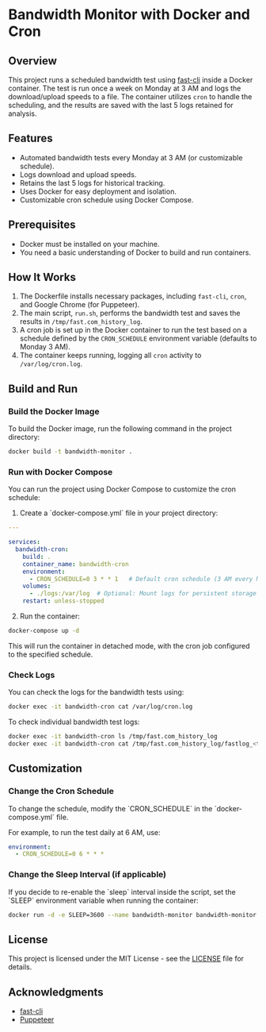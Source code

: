
# Bandwidth Monitor with Docker and Cron

## Overview
This project runs a scheduled bandwidth test using [fast-cli](https://github.com/sindresorhus/fast-cli) inside a Docker container. The test is run once a week on Monday at 3 AM and logs the download/upload speeds to a file. The container utilizes `cron` to handle the scheduling, and the results are saved with the last 5 logs retained for analysis.

## Features
- Automated bandwidth tests every Monday at 3 AM (or customizable schedule).
- Logs download and upload speeds.
- Retains the last 5 logs for historical tracking.
- Uses Docker for easy deployment and isolation.
- Customizable cron schedule using Docker Compose.

## Prerequisites
- Docker must be installed on your machine.
- You need a basic understanding of Docker to build and run containers.

## How It Works
1. The Dockerfile installs necessary packages, including `fast-cli`, `cron`, and Google Chrome (for Puppeteer).
2. The main script, `run.sh`, performs the bandwidth test and saves the results in `/tmp/fast.com_history_log`.
3. A cron job is set up in the Docker container to run the test based on a schedule defined by the `CRON_SCHEDULE` environment variable (defaults to Monday 3 AM).
4. The container keeps running, logging all `cron` activity to `/var/log/cron.log`.

## Build and Run

### Build the Docker Image
To build the Docker image, run the following command in the project directory:

```bash
docker build -t bandwidth-monitor .
```

### Run with Docker Compose
You can run the project using Docker Compose to customize the cron schedule:

1. Create a \`docker-compose.yml\` file in your project directory:

```yaml
---

services:
  bandwidth-cron:
    build: .
    container_name: bandwidth-cron
    environment:
      - CRON_SCHEDULE=0 3 * * 1   # Default cron schedule (3 AM every Monday), customize as needed
    volumes:
      - ./logs:/var/log  # Optional: Mount logs for persistent storage
    restart: unless-stopped
```

2. Run the container:

```bash
docker-compose up -d
```

This will run the container in detached mode, with the cron job configured to the specified schedule.

### Check Logs
You can check the logs for the bandwidth tests using:

```bash
docker exec -it bandwidth-cron cat /var/log/cron.log
```

To check individual bandwidth test logs:

```bash
docker exec -it bandwidth-cron ls /tmp/fast.com_history_log
docker exec -it bandwidth-cron cat /tmp/fast.com_history_log/fastlog_<timestamp>.log
```

## Customization

### Change the Cron Schedule
To change the schedule, modify the \`CRON_SCHEDULE\` in the \`docker-compose.yml\` file.

For example, to run the test daily at 6 AM, use:

```yaml
environment:
  - CRON_SCHEDULE=0 6 * * *
```

### Change the Sleep Interval (if applicable)
If you decide to re-enable the \`sleep\` interval inside the script, set the \`SLEEP\` environment variable when running the container:

```bash
docker run -d -e SLEEP=3600 --name bandwidth-monitor bandwidth-monitor
```

## License
This project is licensed under the MIT License - see the [LICENSE](LICENSE) file for details.

## Acknowledgments
- [fast-cli](https://github.com/sindresorhus/fast-cli)
- [Puppeteer](https://github.com/puppeteer/puppeteer)
